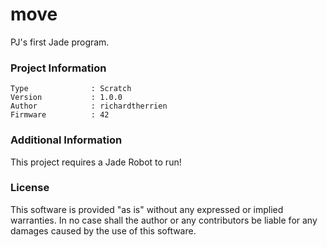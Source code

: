 move
================

PJ's first Jade program.

### Project Information
```
Type              : Scratch
Version           : 1.0.0
Author            : richardtherrien
Firmware          : 42
```

### Additional Information
This project requires a Jade Robot to run!

### License
This software is provided "as is" without any expressed or implied warranties.  In no case shall the author or any contributors be liable for any damages caused by the use of this software.

